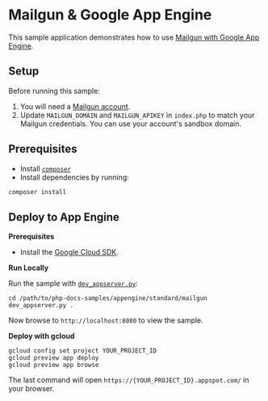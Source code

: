 # Mailgun & Google App Engine

This sample application demonstrates how to use [Mailgun with Google App Engine](https://cloud.google.com/appengine/docs/php/mail/).

## Setup

Before running this sample:

1. You will need a [Mailgun account](http://www.mailgun.com/google).
2. Update `MAILGUN_DOMAIN` and `MAILGUN_APIKEY` in `index.php` to match your
   Mailgun credentials. You can use your account's sandbox domain.

## Prerequisites

- Install [`composer`](https://getcomposer.org)
- Install dependencies by running:

```sh
composer install
```

## Deploy to App Engine

**Prerequisites**

- Install the [Google Cloud SDK](https://developers.google.com/cloud/sdk/).

**Run Locally**

Run the sample with [`dev_appserver.py`](https://cloud.google.com/appengine/docs/php/tools/using-local-server):

```
cd /path/to/php-docs-samples/appengine/standard/mailgun
dev_appserver.py .
```

Now browse to `http://localhost:8080` to view the sample.

**Deploy with gcloud**

```
gcloud config set project YOUR_PROJECT_ID
gcloud preview app deploy
gcloud preview app browse
```

The last command will open `https://{YOUR_PROJECT_ID}.appspot.com/`
in your browser.
